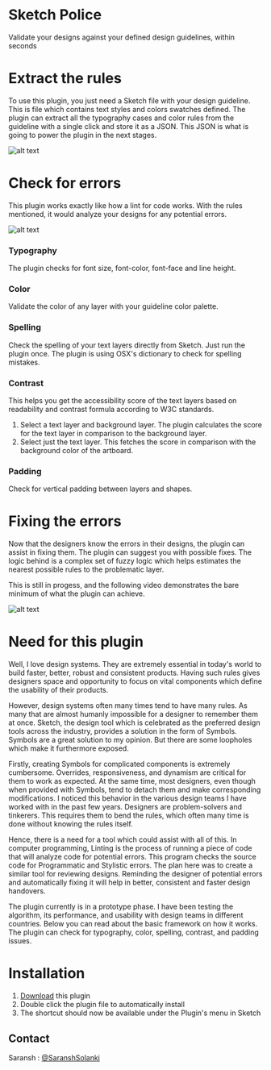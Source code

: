 # Sketch Police

Validate your designs against your defined design guidelines, within seconds


# Extract the rules 
To use this plugin, you just need a Sketch file with your design guideline. This is file which contains text styles and colors swatches defined. The plugin can extract all the typography cases and color rules from the guideline with a single click and store it as a JSON. This JSON is what is going to power the plugin in the next stages. 

![alt text](https://github.com/saranshsolanki/sketch-lint/blob/master/police2.gif)


# Check for errors
This plugin works exactly like how a lint for code works. With the rules mentioned, it would analyze your designs for any potential errors.

![alt text](https://github.com/saranshsolanki/sketch-lint/blob/master/police3.gif)

### Typography
The plugin checks for font size, font-color, font-face and line height.

### Color
Validate the color of any layer with your guideline color palette.

### Spelling
Check the spelling of your text layers directly from Sketch. Just run the plugin once. The plugin is using OSX's dictionary to check for spelling mistakes.

### Contrast
This helps you get the accessibility score of the text layers based on readability and contrast formula according to W3C standards.
1. Select a text layer and background layer. The plugin calculates the score for the text layer in comparison to the background layer.
2. Select just the text layer. This fetches the score in comparison with the background color of the artboard.

### Padding
Check for vertical padding between layers and shapes.


# Fixing the errors
Now that the designers know the errors in their designs, the plugin can assist in fixing them. The plugin can suggest you with possible fixes. The logic behind is a complex set of fuzzy logic which helps estimates the nearest possible rules to the problematic layer. 

This is still in progess, and the following video demonstrates the bare minimum of what the plugin can achieve.

![alt text](https://github.com/saranshsolanki/sketch-lint/blob/master/police4.gif)


# Need for this plugin
Well, I love design systems. They are extremely essential in today's world to build faster, better, robust and consistent products. Having such rules gives designers space and opportunity to focus on vital components which define the usability of their products. 

However, design systems often many times tend to have many rules. As many that are almost humanly impossible for a designer to remember them at once. Sketch, the design tool which is celebrated as the preferred design tools across the industry, provides a solution in the form of Symbols. Symbols are a great solution to my opinion. But there are some loopholes which make it furthermore exposed. 

Firstly, creating Symbols for complicated components is extremely cumbersome. Overrides, responsiveness, and dynamism are critical for them to work as expected. At the same time, most designers, even though when provided with Symbols, tend to detach them and make corresponding modifications. I noticed this behavior in the various design teams I have worked with in the past few years. Designers are problem-solvers and tinkerers. This requires them to bend the rules, which often many time is done without knowing the rules itself. 

Hence, there is a need for a tool which could assist with all of this. In computer programming, Linting is the process of running a piece of code that will analyze code for potential errors. This program checks the source code for Programmatic and Stylistic errors. The plan here was to create a similar tool for reviewing designs. Reminding the designer of potential errors and automatically fixing it will help in better, consistent and faster design handovers. 

The plugin currently is in a prototype phase. I have been testing the algorithm, its performance, and usability with design teams in different countries. Below you can read about the basic framework on how it works. The plugin can check for typography, color, spelling, contrast, and padding issues. 


# Installation
1. [Download](https://github.com/saranshsolanki/sketch-lint/archive/master.zip) this plugin 
2. Double click the plugin file to automatically install
3. The shortcut should now be available under the Plugin's menu in Sketch


## Contact
Saransh : [@SaranshSolanki](https://twitter.com/SaranshSolanki)
